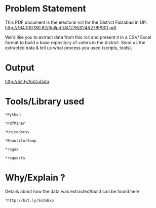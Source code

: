 Problem Statement
==========================

This PDF document is the electoral roll for the District Faizabad in UP: http://164.100.180.82/Rollpdf/AC276/S24A276P001.pdf

We'd like you to extract data from this roll and present it in a CSV/ Excel format to build a base repository of voters in the district. Send us the extracted data & tell us what process you used (scripts, tools).

Output
==========================

http://bit.ly/SoCoData


Tools/Library used
===========================
	*Python
	
	*PdfMiner
	
	*Unicodecsv
	
	*BeautifulSoup
	
	*regex
	
	*requests

Why/Explain ?
========================
Details about how the data was extracted/build can be found here

	*http://bit.ly/SoCoExp